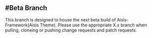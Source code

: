 #Beta Branch
------------

This branch is designed to house the next beta build of Aisis-Framework(Aisis Theme). Please use the appropriate X.x branch
when pulling, cloneing or pushing change requests and patch requests.
